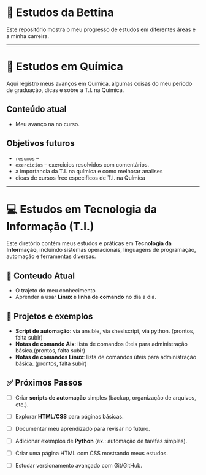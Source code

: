 # 👋 Estudos da Bettina

Este repositório mostra o meu progresso de estudos em diferentes áreas e a minha carreira.

--------------------------------------------------------------------------------------------------------------------------

# 🧪 Estudos em Química

Aqui registro meus avanços em Química, algumas coisas do meu periodo de graduação, dicas e sobre a T.I. na Química.

## Conteúdo atual

- Meu avanço na no curso.

## Objetivos futuros

- `resumos` – 
- `exercicios` – exercícios resolvidos com comentários.
- a importancia da T.I. na química e como melhorar analises
- dicas de cursos free especificos de T.I. na Química

--------------------------------------------------------------------------------------------------------------------------

# 💻 Estudos em Tecnologia da Informação (T.I.)

Este diretório contém meus estudos e práticas em **Tecnologia da Informação**, incluindo sistemas operacionais, linguagens de programação, automação e ferramentas diversas.


## 📌 Conteudo Atual

- O trajeto do meu conhecimento
- Aprender a usar **Linux e linha de comando** no dia a dia.


## 🚀 Projetos e exemplos

- **Script de automação**: via ansible, via sheslscript, via python. (prontos, falta subir) 
- **Notas de comando Aix**: lista de comandos úteis para administração básica.(prontos, falta subir) 
- **Notas de comandos Linux**: lista de comandos úteis para administração básica. (prontos, falta subir) 


## ✅ Próximos Passos

- [ ] Criar **scripts de automação** simples (backup, organização de arquivos, etc.).
- [ ] Explorar **HTML/CSS** para páginas básicas.
- [ ] Documentar meu aprendizado para revisar no futuro. 
- [ ] Adicionar exemplos de **Python** (ex.: automação de tarefas simples).  
- [ ] Criar uma página HTML com CSS mostrando meus estudos.  
- [ ] Estudar versionamento avançado com Git/GitHub.  

